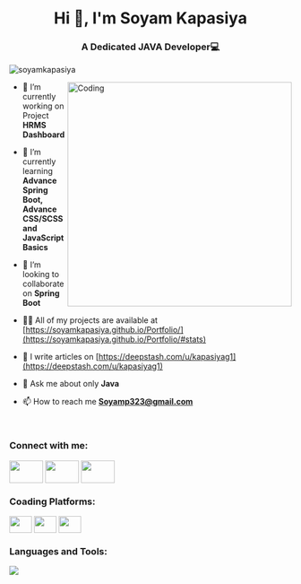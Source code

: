 <h1 align="center">Hi 👋, I'm Soyam Kapasiya</h1>

<h3 align="center">A Dedicated JAVA Developer💻</h3> 
<p align="left"> <img src="https://komarev.com/ghpvc/?username=soyamkapasiya&label=Profile%20views&color=0e75b6&style=flat" alt="soyamkapasiya" /> </p>
<img align="right" alt="Coding" width="400" src="https://user-images.githubusercontent.com/74038190/221352989-518609ab-b4d1-459e-929f-a08cd2bd9b3c.gif" > 

- 🔭 I’m currently working on Project **HRMS Dashboard**

- 🌱 I’m currently learning **Advance Spring Boot, Advance CSS/SCSS and JavaScript Basics**

- 👯 I’m looking to collaborate on **Spring Boot** 

- 👨‍💻 All of my projects are available at [https://soyamkapasiya.github.io/Portfolio/](https://soyamkapasiya.github.io/Portfolio/#stats)

- 📝 I write articles on [https://deepstash.com/u/kapasiyag1](https://deepstash.com/u/kapasiyag1)

- 💬 Ask me about only **Java**

- 📫 How to reach me **Soyamp323@gmail.com**
<br>
<h3 align="left">Connect with me:</h3>
<a href="https://twittwer.com/kapasiyag1/" target="blank"><img align="center" src="https://user-images.githubusercontent.com/74038190/235294011-b8074c31-9097-4a65-a594-4151b58743a8.gif" alt="" height="40" width="60" /></a>
<a href="https://www.linkedin.com/in/soyam-kapasiya-25b9292a7/" target="blank"><img align="center" src="https://user-images.githubusercontent.com/74038190/235294012-0a55e343-37ad-4b0f-924f-c8431d9d2483.gif" alt="" height="40" width="60" /></a>
<a href="https://instagram.com/kapasiyag1/" target="blank"><img align="center" src="https://user-images.githubusercontent.com/74038190/235294013-a33e5c43-a01c-43f6-b44d-a406d8b4ab75.gif" alt="" height="40" width="60" /></a>

<br>
<h3 align="left">Coading Platforms:</h3>
<a href="https://leetcode.com/u/kapasiyag1/" target="blank"><img align="center" src="https://raw.githubusercontent.com/rahuldkjain/github-profile-readme-generator/master/src/images/icons/Social/leet-code.svg" alt="" height="30" width="40" /></a>
<a href="https://www.geeksforgeeks.org/user/kapasiyag1/" target="blank"><img align="center" src="https://raw.githubusercontent.com/rahuldkjain/github-profile-readme-generator/master/src/images/icons/Social/geeks-for-geeks.svg" alt="" height="30" width="40" /></a>
<a href="https://www.interviewbit.com/profile/kapasiyag1/" target="blank"><img align="center" src="https://raw.githubusercontent.com/Alex-Keyes/InterviewBit/master/img/ib-logo-square.png" alt="" height="30" width="40" /></a>
<br>


<h3 align="left">Languages and Tools:</h3>

<p align="left">
    <a href="https://skillicons.dev">
      <img src="https://skillicons.dev/icons?i=java,androidstudio,c,spring,cpp,html,css,bootstrap,mysql,git,github,postman,discord,firebase,vscode,aws,figma,canva&theme=dark" />
    </a>
</p>
</br>

